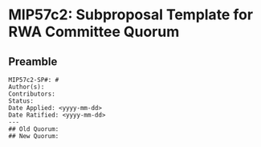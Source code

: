 # MIP57c2: Subproposal Template for RWA Committee Quorum 

## Preamble
```
MIP57c2-SP#: #
Author(s):
Contributors:
Status: 
Date Applied: <yyyy-mm-dd>
Date Ratified: <yyyy-mm-dd>
---
## Old Quorum:
## New Quorum: 
